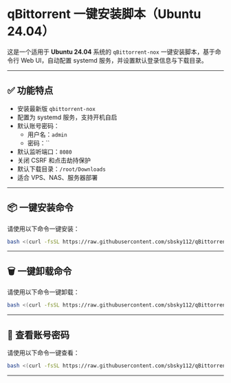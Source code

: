 # qBittorrent 一键安装脚本（Ubuntu 24.04）

这是一个适用于 **Ubuntu 24.04** 系统的 `qBittorrent-nox` 一键安装脚本，基于命令行 Web UI，自动配置 systemd 服务，并设置默认登录信息与下载目录。

---

## ✅ 功能特点

- 安装最新版 `qbittorrent-nox`
- 配置为 systemd 服务，支持开机自启
- 默认账号密码：
  - 用户名：`admin`
  - 密码：``
- 默认监听端口：`8080`
- 关闭 CSRF 和点击劫持保护
- 默认下载目录：`/root/Downloads`
- 适合 VPS、NAS、服务器部署

---

## 📦 一键安装命令

请使用以下命令一键安装：

```bash
bash <(curl -fsSL https://raw.githubusercontent.com/sbsky112/qBittorrent-AutoInstall/refs/heads/main/install_qbittorrent.sh)
```

---
## 🗑️ 一键卸载命令

请使用以下命令一键卸载：

```bash
bash <(curl -fsSL https://raw.githubusercontent.com/sbsky112/qBittorrent-AutoInstall/refs/heads/main/uninstall_qbittorrent.sh)
```

---

## 👀 查看账号密码

请使用以下命令一键查看：

```bash
bash <(curl -fsSL https://raw.githubusercontent.com/sbsky112/qBittorrent-AutoInstall/refs/heads/main/view_qbt_password.sh)
```

---
